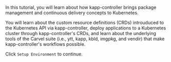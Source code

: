 In this tutorial, you will learn about how kapp-controller brings package management and continuous delivery concepts to Kubernetes.

You will learn about the custom resource definitions (CRDs) introuduced to the Kubernetes API via kapp-controller, deploy applications 
to a Kubernetes cluster through kapp-controller's CRDs, and learn about the underlying tools of the Carvel suite (i.e., ytt, kapp, kbld, imgpkg, and vendir) 
that make kapp-controller's workflows possible.

Click `Setup Environment` to continue.